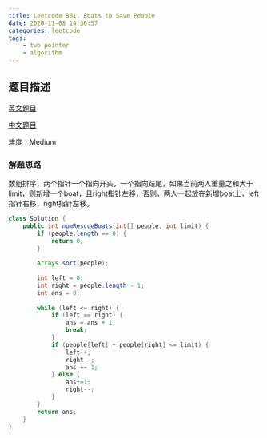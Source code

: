 ```yaml
---
title: Leetcode 881. Boats to Save People
date: 2020-11-08 14:36:37
categories: leetcode
tags:
	- two pointer
	- algorithm 
---
```



## 题目描述

[英文题目](https://leetcode.com/problems/boats-to-save-people/)

[中文题目](https://leetcode-cn.com/problems/boats-to-save-people/)

难度：Medium

### 解题思路

数组排序，两个指针一个指向开头，一个指向结尾，如果当前两人重量之和大于limit，则新增一个boat，且right指针左移，否则，两人一起放在新增boat上，left指针右移，right指针左移。

```java
class Solution {
    public int numRescueBoats(int[] people, int limit) {
        if (people.length == 0) {
            return 0;
        }
        
        Arrays.sort(people);
        
        int left = 0;
        int right = people.length - 1;
        int ans = 0;
        
        while (left <= right) {
            if (left == right) {
                ans = ans + 1;
                break;
            }
            if (people[left] + people[right] <= limit) {
                left++;
                right--;
                ans += 1;
            } else {
                ans+=1;
                right--;
            }
        }
        return ans;
    }
}
```




